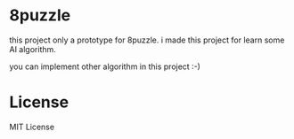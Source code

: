 # 8puzzle

this project only a prototype for 8puzzle.
i made this project for learn some AI algorithm.

you can implement other algorithm in this project :-)


# License
MIT License
